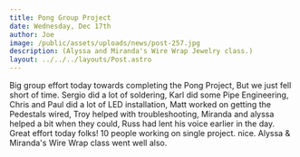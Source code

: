 ```yaml
---
title: Pong Group Project
date: Wednesday, Dec 17th
author: Joe
image: /public/assets/uploads/news/post-257.jpg
description: (Alyssa and Miranda's Wire Wrap Jewelry class.)
layout: ../../../layouts/Post.astro
---
```


Big group effort today towards completing the Pong Project,  But we just fell short of time.  Sergio did a lot of soldering, Karl did some Pipe Engineering, Chris and Paul did a lot of LED installation, Matt worked on getting the Pedestals wired, Troy helped with troubleshooting, Miranda and alyssa helped a bit when they could, Russ had lent his voice earlier in the day.   Great effort today folks! 10 people working on single project.  nice.    Alyssa & Miranda's Wire Wrap class went well also.
